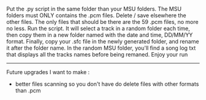 Put the .py script in the same folder than your MSU folders.
The MSU folders must ONLY contains the .pcm files.
Delete / save elsewhere the other files. The only files that should be there are the 59 .pcm files, no more no less.
Run the script. It will select a track in a random folder each time, then
copy them in a new folder named with the date and time, DD/MM/YY format.
Finally, copy your .sfc file in the newly generated folder, and rename it
after the folder name.
In the random MSU folder, you'll find a song log txt that displays all the tracks names before being remaned.
Enjoy your run

--------------------------
Future upgrades I want to make :
- better files scanning so you don't have do delete files with other formats than .pcm
